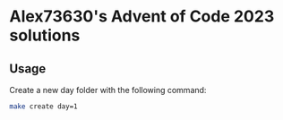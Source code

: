 # Alex73630's Advent of Code 2023 solutions

## Usage

Create a new day folder with the following command:

```bash
make create day=1
```